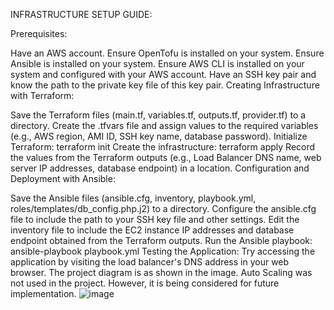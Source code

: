 INFRASTRUCTURE SETUP GUIDE:

Prerequisites:

Have an AWS account.
Ensure OpenTofu is installed on your system.
Ensure Ansible is installed on your system.
Ensure AWS CLI is installed on your system and configured with your AWS account.
Have an SSH key pair and know the path to the private key file of this key pair.
Creating Infrastructure with Terraform:

Save the Terraform files (main.tf, variables.tf, outputs.tf, provider.tf) to a directory.
Create the .tfvars file and assign values to the required variables (e.g., AWS region, AMI ID, SSH key name, database password).
Initialize Terraform: terraform init
Create the infrastructure: terraform apply
Record the values from the Terraform outputs (e.g., Load Balancer DNS name, web server IP addresses, database endpoint) in a location.
Configuration and Deployment with Ansible:

Save the Ansible files (ansible.cfg, inventory, playbook.yml, roles/templates/db_config.php.j2) to a directory.
Configure the ansible.cfg file to include the path to your SSH key file and other settings.
Edit the inventory file to include the EC2 instance IP addresses and database endpoint obtained from the Terraform outputs.
Run the Ansible playbook: ansible-playbook playbook.yml
Testing the Application:
Try accessing the application by visiting the load balancer's DNS address in your web browser.
The project diagram is as shown in the image. Auto Scaling was not used in the project. However, it is being considered for future implementation.
![image](https://github.com/user-attachments/assets/626ffbe0-b5b5-4fb9-af81-c9d6a38c2b03)
